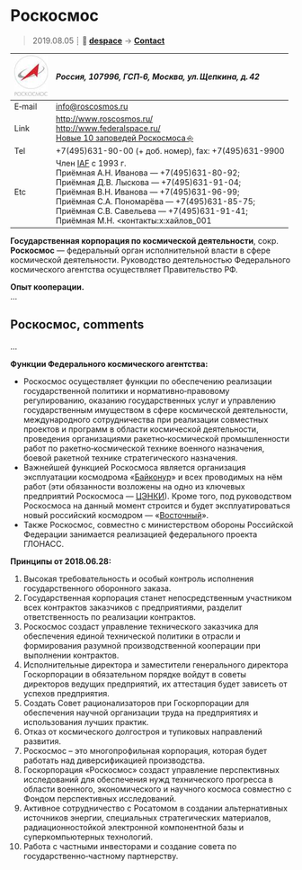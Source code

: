 # Роскосмос
> 2019.08.05 ┊ **🚀 [despace](index.md)** → **[Contact](contact.md)**

|[![](f/contact/r/roscosmos_logo1_thumb.jpg)](f/contact/r/roscosmos_logo1.png)|*Россия, 107996, ГСП‑6, Москва, ул. Щепкина, д. 42*|
|:--|:--|
|E‑mail| <info@roscosmos.ru> |
|Link| <http://www.roscosmos.ru/><br> <http://www.federalspace.ru/><br> [Новые 10 заповедей Роскосмоса ⎆](https://habr.com/post/415831/) |
|Tel| +7(495)631-90-00 (+ доб. номер), fax: +7(495)631-9900 |
|Etc| Член [IAF](zz_iaf.md) с 1993 г.<br> Приёмная А.Н. Иванова — +7(495)631-80-92;<br> Приёмная Д.В. Лыскова — +7(495)631-91-04;<br> Приёмная В.Н. Иванова — +7(495)631-96-99;<br> Приёмная С.А. Пономарёва — +7(495)631-85-75;<br> Приёмная С.В. Савельева — +7(495)631-91-41;<br> Приёмная М.Н. <контакты:х:хайлов_001|Хайлова> — +7(495)631-93-95;<br> Приёмная А.В. Голяновского — +7(495)631-81-61 |

**Государственная корпорация по космической деятельности**, сокр. **Роскосмос** — федеральный орган исполнительной власти в сфере космической деятельности. Руководство деятельностью Федерального космического агентства осуществляет Правительство РФ.

**Опыт кооперации.**  
…


<p style="page-break-after:always"> </p>

## Роскосмос, comments

…

**Функции Федерального космического агентства:**

   - Роскосмос осуществляет функции по обеспечению реализации государственной политики и нормативно‑правовому регулированию, оказанию государственных услуг и управлению государственным имуществом в сфере космической деятельности, международного сотрудничества при реализации совместных проектов и программ в области космической деятельности, проведения организациями ракетно‑космической промышленности работ по ракетно‑космической технике военного назначения, боевой ракетной технике стратегического назначения.
   - Важнейшей функцией Роскосмоса является организация эксплуатации космодрома «[Байконур](baikonur.md)» и всех проводимых на нём работ (эти обязанности возложены на одно из ключевых предприятий Роскосмоса — [ЦЭНКИ](zz_tsenki.md)). Кроме того, под руководством Роскосмоса на данный момент строится и будет эксплуатироваться новый российский космодром — «[Восточный](vostochny.md)».
   - Также Роскосмос, совместно с министерством обороны Российской Федерации занимается реализацией федерального проекта ГЛОНАСС.

**Принципы от 2018.06.28:**

   1. Высокая требовательность и особый контроль исполнения государственного оборонного заказа.
   1. Государственная корпорация станет непосредственным участником всех контрактов заказчиков с предприятиями, разделит ответственность по реализации контрактов.
   1. Роскосмос создаст управление технического заказчика для обеспечения единой технической политики в отрасли и формирования разумной производственной кооперации при выполнении контрактов.
   1. Исполнительные директора и заместители генерального директора Госкорпорации в обязательном порядке войдут в советы директоров ведущих предприятий, их аттестация будет зависеть от успехов предприятия.
   1. Создать Совет рационализаторов при Госкорпорации для обеспечения научной организации труда на предприятиях и использования лучших практик.
   1. Отказ от космического долгостроя и тупиковых направлений развития.
   1. Роскосмос – это многопрофильная корпорация, которая будет работать над диверсификацией производства.
   1. Госкорпорация «Роскосмос» создаст управление перспективных исследований для обеспечения нужд технического прогресса в области военного, экономического и научного космоса совместно с Фондом перспективных исследований.
   1. Активное сотрудничество с Росатомом в создании альтернативных источников энергии, специальных стратегических материалов, радиационностойкой электронной компонентной базы и суперкомпьютерных технологий.
   1. Работа с частными инвесторами и создание совета по государственно‑частному партнерству.

